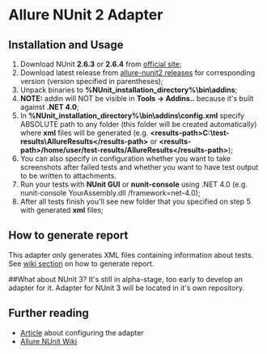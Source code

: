 # Allure NUnit 2 Adapter

## Installation and Usage

 1. Download NUnit **2.6.3** or **2.6.4** from [official site](http://www.nunit.org/);
 2. Download latest release from [allure-nunit2 releases](https://github.com/allure-framework/allure-nunit/releases) for corresponding version (version specified in parentheses);
 3. Unpack binaries to **%NUnit_installation_directory%\bin\addins**;
 4. **NOTE:** addin will NOT be visible in **Tools -> Addins..** because it's built against **.NET 4.0**;
 5. In **%NUnit_installation_directory%\bin\addins\config.xml** specify ABSOLUTE path to any folder (this folder will be created automatically) where **xml** files will be generated (e.g. **&lt;results-path>C:\test-results\AllureResults&lt;/results-path>** or **&lt;results-path>/home/user/test-results/AllureResults&lt;/results-path>**);
 6. You can also specify in configuration whether you want to take screenshots after failed tests and whether you want to have test output to be written to attachments.
 7. Run your tests with **NUnit GUI** or **nunit-console** using .NET 4.0 (e.g. nunit-console YourAssembly.dll /framework=net-4.0);
 8. After all tests finish you'll see new folder that you specified on step 5 with generated **xml** files;

## How to generate report
This adapter only generates XML files containing information about tests. See [wiki section](https://github.com/allure-framework/allure-core/wiki#generating-report) on how to generate report.

##What about NUnit 3?
It's still in alpha-stage, too early to develop an adapter for it. Adapter for NUnit 3 will be located in it's own repository.

## Further reading
 * [Article](http://ilya-murzinov.github.io/articles/allure-csharp/) about configuring the adapter
 * [Allure NUnit Wiki](https://github.com/allure-framework/allure-csharp-commons/wiki)
